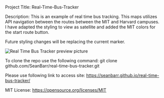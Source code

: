 Project Title: 
Real-Time-Bus-Tracker

Description:
This is an example of real time bus tracking. This maps utilizes API navigation between the routes between the MIT and Harvard campuses. 
I have adapted the styling to view as satellite and added the MIT colors for the start route button. 

Future styling changes will be replacing the current marker. 

![Real Time Bus Tracker preview picture](https://github.com/SeanBarr/real-time-bus-trackewr/blob/main/image/preview.png?raw=true)

To clone the repo use the following command: 
git clone github.com/SeanBarr/real-time-bus-tracker.git

Please use following link to access site: 
https://seanbarr.github.io/real-time-bus-tracker/

MIT License:
https://opensource.org/licenses/MIT
